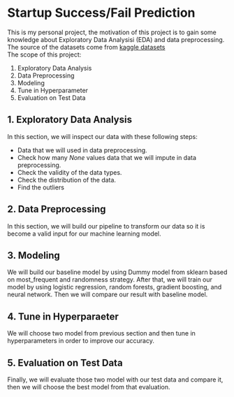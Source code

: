 # Startup Success/Fail Prediction
This is my personal project, the motivation of this project is to gain some knowledge about Exploratory Data Analysisi (EDA) and data preprocessing. The source of the datasets come from [kaggle datasets](https://www.kaggle.com/datasets/yanmaksi/big-startup-secsees-fail-dataset-from-crunchbase)
<br>
The scope of this project:
1. Exploratory Data Analysis
2. Data Preprocessing
3. Modeling
4. Tune in Hyperparameter
5. Evaluation on Test Data

## 1. Exploratory Data Analysis
In this section, we will inspect our data with these following steps:
- Data that we will used in data preprocessing.
- Check how many *None* values data that we will impute in data preprocessing.
- Check the validity of the data types.
- Check the distribution of the data.
- Find the outliers

## 2. Data Preprocessing
In this section, we will build our pipeline to transform our data so it is become a valid input for our machine learning model.

## 3. Modeling
We will build our baseline model by using Dummy model from sklearn based on most_frequent and randomness strategy. After that, we will train our model by using logistic regression, random forests, gradient boosting, and neural network. Then we will compare our result with baseline model.

## 4. Tune in Hyperparaeter
We will choose two model from previous section and then tune in hyperparameters in order to improve our accuracy.

## 5. Evaluation on Test Data
Finally, we will evaluate those two model with our test data and compare it, then we will choose the best model from that evaluation.